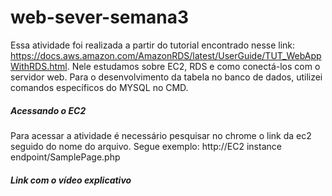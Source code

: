 # web-sever-semana3
Essa atividade foi realizada a partir do tutorial encontrado nesse link: https://docs.aws.amazon.com/AmazonRDS/latest/UserGuide/TUT_WebAppWithRDS.html. Nele estudamos sobre EC2, RDS e como conectá-los com o servidor web. Para o desenvolvimento da tabela no banco de dados, utilizei comandos específicos do MYSQL no CMD.

##### Acessando o EC2
Para acessar a atividade é necessário pesquisar no chrome o link da ec2 seguido do nome do arquivo. Segue exemplo:
http://EC2 instance endpoint/SamplePage.php

##### Link com o vídeo explicativo

